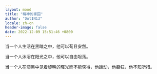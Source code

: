 ```yaml
---
layout: mood
title: "精神的家园"
author: "DotIN13"
locale: zh-cn
header-image: false
date: 2022-12-09 15:51:46 +0800
---
```


当一个人生活在黑暗之中，他可以苟且安然。

当一个人沐浴在阳光之中，他可以自由坦荡。

当一个人在漆黑中见着黎明的曙光而不能获得，他躁动，他癫狂，他不知所措。
